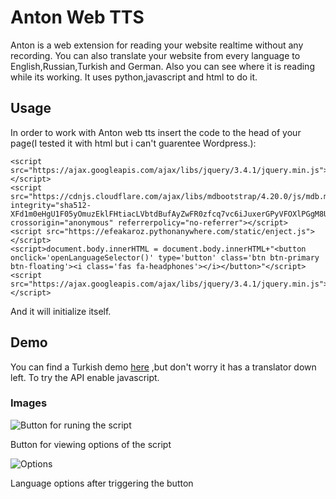 # Anton Web TTS
Anton is a web extension for reading your website realtime without any recording. You can also translate your website from every language to English,Russian,Turkish and German.
Also you can see where it is reading while its working. It uses python,javascript and html to do it. 

## Usage
In order to work with Anton web tts insert the code to the head of your page(I tested it with html but i can't guarentee Wordpress.):
```
<script src="https://ajax.googleapis.com/ajax/libs/jquery/3.4.1/jquery.min.js"></script>
<script src="https://cdnjs.cloudflare.com/ajax/libs/mdbootstrap/4.20.0/js/mdb.min.js" integrity="sha512-XFd1m0eHgU1F05yOmuzEklFHtiacLVbtdBufAyZwFR0zfcq7vc6iJuxerGPyVFOXlPGgM8Uhem9gwzMI8SJ5uw==" crossorigin="anonymous" referrerpolicy="no-referrer"></script>
<script src="https://efeakaroz.pythonanywhere.com/static/enject.js"></script>
<script>document.body.innerHTML = document.body.innerHTML+"<button onclick='openLanguageSelector()' type='button' class='btn btn-primary btn-floating'><i class='fas fa-headphones'></i></button>"</script>
<script src="https://ajax.googleapis.com/ajax/libs/jquery/3.4.1/jquery.min.js"></script>
```
And it will initialize itself.

## Demo
You can find a Turkish demo [here](https://engineen.pythonanywhere.com/the_thing) ,but don't worry it has a translator down left. To try the API enable javascript.

### Images
![Button for runing the script](https://lh6.googleusercontent.com/xwtLddwBqOt5i-p_dYIhjE1EZaedfSKUXEXskN4U9PS1fgYnScjXeF8hiEWayK7vwpI5lfBXUsyIstHeaj2L=w1440-h745 "Button for TTS and translate options")

Button for viewing options of the script


![Options](https://lh3.googleusercontent.com/53q-qppWM6eCRo3ow5ToDxIfbduXEht8Snq0x5XCZywGyZEi_mfFv9OEfLYRyJKI50f4YCNVj2WBkyc3_ejq=w1440-h745 "Options")

Language options after triggering the button

